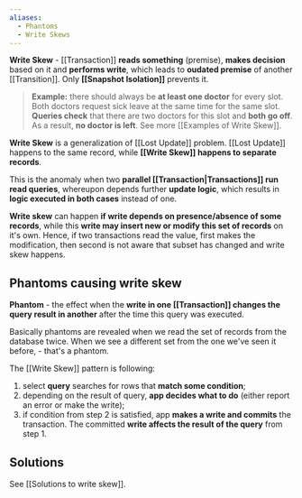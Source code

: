 ```yaml
---
aliases:
  - Phantoms
  - Write Skews
---
```

**Write Skew** - [[Transaction]] **reads something** (premise), **makes decision** based on it and **performs write**, which leads to **oudated premise** of another [[Transition]]. Only **[[Snapshot Isolation]]** prevents it.

> **Example:** there should always be **at least one doctor** for every slot. Both doctors request sick leave at the same time for the same slot. **Queries check** that there are two doctors for this slot and **both go off**. As a result, **no doctor is left**. 
> See more [[Examples of Write Skew]].

**Write Skew** is a generalization of [[Lost Update]] problem. [[Lost Update]] happens to the same record, while **[[Write Skew]] happens to separate records**. 

This is the anomaly when two **parallel [[Transaction|Transactions]] run read queries**, whereupon depends further **update logic**, which results in **logic executed in both cases** instead of one.

**Write skew** can happen **if write depends on presence/absence of some records**, while this **write may insert new or modify this set of records** on it's own. Hence, if two transactions read the value, first makes the modification, then second is not aware that subset has changed and write skew happens.

## Phantoms causing write skew

**Phantom** - the effect when the **write in one [[Transaction]] changes the query result in another** after the time this query was executed.

Basically phantoms are revealed when we read the set of records from the database twice. When we see a different set from the one we've seen it before, - that's a phantom.

The [[Write Skew]] pattern is following:
1. select **query** searches for rows that **match some condition**;
2. depending on the result of query, **app decides what to do** (either report an error or make the write);
3. if condition from step 2 is satisfied, app **makes a write and commits** the transaction. The committed **write affects the result of the query** from step 1.

## Solutions

See [[Solutions to write skew]].